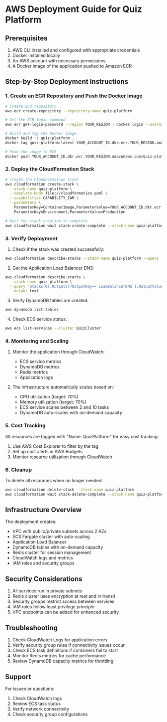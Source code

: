# AWS Deployment Guide for Quiz Platform

## Prerequisites

1. AWS CLI installed and configured with appropriate credentials
2. Docker installed locally
3. An AWS account with necessary permissions
4. A Docker image of the application pushed to Amazon ECR

## Step-by-Step Deployment Instructions

### 1. Create an ECR Repository and Push the Docker Image

```bash
# Create ECR repository
aws ecr create-repository --repository-name quiz-platform

# Get the ECR login command
aws ecr get-login-password --region YOUR_REGION | docker login --username AWS --password-stdin YOUR_ACCOUNT_ID.dkr.ecr.YOUR_REGION.amazonaws.com

# Build and tag the Docker image
docker build -t quiz-platform .
docker tag quiz-platform:latest YOUR_ACCOUNT_ID.dkr.ecr.YOUR_REGION.amazonaws.com/quiz-platform:latest

# Push the image to ECR
docker push YOUR_ACCOUNT_ID.dkr.ecr.YOUR_REGION.amazonaws.com/quiz-platform:latest
```

### 2. Deploy the CloudFormation Stack

```bash
# Create the CloudFormation stack
aws cloudformation create-stack \
  --stack-name quiz-platform \
  --template-body file://cloudformation.yaml \
  --capabilities CAPABILITY_IAM \
  --parameters \
    ParameterKey=ContainerImage,ParameterValue=YOUR_ACCOUNT_ID.dkr.ecr.YOUR_REGION.amazonaws.com/quiz-platform:latest \
    ParameterKey=Environment,ParameterValue=Production

# Wait for stack creation to complete
aws cloudformation wait stack-create-complete --stack-name quiz-platform
```

### 3. Verify Deployment

1. Check if the stack was created successfully:
```bash
aws cloudformation describe-stacks --stack-name quiz-platform --query 'Stacks[0].StackStatus'
```

2. Get the Application Load Balancer DNS:
```bash
aws cloudformation describe-stacks \
  --stack-name quiz-platform \
  --query 'Stacks[0].Outputs[?OutputKey==`LoadBalancerDNS`].OutputValue' \
  --output text
```

3. Verify DynamoDB tables are created:
```bash
aws dynamodb list-tables
```

4. Check ECS service status:
```bash
aws ecs list-services --cluster QuizCluster
```

### 4. Monitoring and Scaling

1. Monitor the application through CloudWatch:
   - ECS service metrics
   - DynamoDB metrics
   - Redis metrics
   - Application logs

2. The infrastructure automatically scales based on:
   - CPU utilization (target: 70%)
   - Memory utilization (target: 70%)
   - ECS service scales between 2 and 10 tasks
   - DynamoDB auto-scales with on-demand capacity

### 5. Cost Tracking

All resources are tagged with "Name: QuizPlatform" for easy cost tracking:
1. Use AWS Cost Explorer to filter by the tag
2. Set up cost alerts in AWS Budgets
3. Monitor resource utilization through CloudWatch

### 6. Cleanup

To delete all resources when no longer needed:
```bash
aws cloudformation delete-stack --stack-name quiz-platform
aws cloudformation wait stack-delete-complete --stack-name quiz-platform
```

## Infrastructure Overview

The deployment creates:
- VPC with public/private subnets across 2 AZs
- ECS Fargate cluster with auto-scaling
- Application Load Balancer
- DynamoDB tables with on-demand capacity
- Redis cluster for session management
- CloudWatch logs and metrics
- IAM roles and security groups

## Security Considerations

1. All services run in private subnets
2. Redis cluster uses encryption at rest and in transit
3. Security groups restrict access between services
4. IAM roles follow least privilege principle
5. VPC endpoints can be added for enhanced security

## Troubleshooting

1. Check CloudWatch Logs for application errors
2. Verify security group rules if connectivity issues occur
3. Check ECS task definitions if containers fail to start
4. Monitor Redis metrics for cache performance
5. Review DynamoDB capacity metrics for throttling

## Support

For issues or questions:
1. Check CloudWatch logs
2. Review ECS task status
3. Verify network connectivity
4. Check security group configurations
